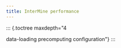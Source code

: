 ```yaml
---
title: InterMine performance
---
```


::: {.toctree maxdepth="4

data-loading precomputing configuration"} :::

